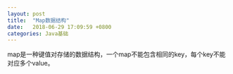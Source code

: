 ```yaml
---
layout: post
title:  "Map数据结构"
date:   2018-06-29 17:09:59 +0800
categories: Java基础
---
```


map是一种键值对存储的数据结构，一个map不能包含相同的key，每个key不能对应多个value。
